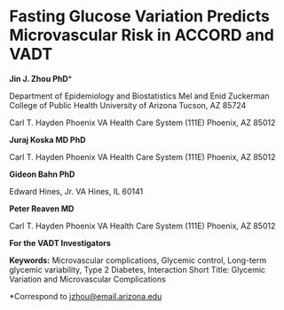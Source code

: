 # Fasting Glucose Variation Predicts Microvascular Risk in ACCORD and VADT 

**Jin J. Zhou PhD***
    
   Department of Epidemiology and Biostatistics
   Mel and Enid Zuckerman College of Public Health University of Arizona  Tucson, AZ 85724
    
   Carl T. Hayden Phoenix VA Health Care System (111E) 
   Phoenix, AZ 85012

**Juraj Koska MD PhD** 
   
   Carl T. Hayden Phoenix VA Health Care System (111E) 
   Phoenix, AZ 85012

**Gideon Bahn PhD**
   
   Edward Hines, Jr. VA
   Hines, IL 60141

**Peter Reaven MD**
    
   Carl T. Hayden Phoenix VA Health Care System (111E)
   Phoenix, AZ 85012

**For the VADT Investigators**

**Keywords:** Microvascular complications, Glycemic control, Long-term glycemic variability, Type 2 Diabetes, Interaction
Short Title: Glycemic Variation and Microvascular Complications 

*Correspond to jzhou@email.arizona.edu
